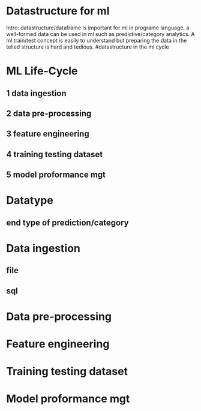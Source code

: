 # Datastructure for ml

Intro: datastructure/dataframe is important for ml in programe language, 
a well-formed data can be used in ml such as predictive/category analytics. A ml train/test concept is easily to understand but preparing the data in the telled structure is hard and tedious.
#datastructure in the ml cycle

# ML Life-Cycle

## 1 data ingestion

## 2 data pre-processing

## 3 feature engineering

## 4 training testing dataset

## 5 model proformance mgt

# Datatype

## end type of prediction/category

# Data ingestion

## file

## sql

# Data pre-processing

# Feature engineering

# Training testing dataset

# Model proformance mgt
